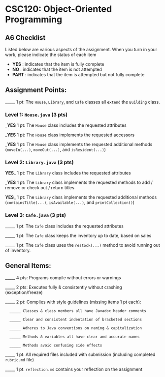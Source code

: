 # CSC120: Object-Oriented Programming
## A6 Checklist

Listed below are various aspects of the assignment.  When you turn in your work, please indicate the status of each item

- **YES** : indicates that the item is fully complete
- **NO** : indicates that the item is not attempted
- **PART** : indicates that the item is attempted but not fully complete


## Assignment Points:

_____ 1 pt: The `House`, `Library`, and `Cafe` classes all `extend` the `Building` class.

### Level 1: `House.java` (3 pts)

___**YES**__ 1 pt: The `House` class includes the requested attributes

___**YES**__ 1 pt: The `House` class implements the requested accessors

___**YES**__ 1 pt: The `House` class implements the requested additional methods (`moveIn(...)`, `moveOut(...)`, and `isResident(...)`)

### Level 2: `Library.java` (3 pts)

__**YES**___ 1 pt: The `Library` class includes the requested attributes

___**YES**__ 1 pt: The `Library` class implements the requested methods to add / remove or check out / return titles

__**YES**___ 1 pt: The `Library` class implements the requested additional methods (`containsTitle(...)`, `isAvailable(...)`, and `printCollection()`)

### Level 3: `Cafe.java` (3 pts)

_____ 1 pt: The `Cafe` class includes the requested attributes

_____ 1 pt: The `Cafe` class keeps the inventory up to date, based on sales

_____ 1 pt: The `Cafe` class uses the `restock(...)` method to avoid running out of inventory.



## General Items:

_____ 4 pts: Programs compile without errors or warnings

_____ 2 pts: Executes fully & consistently without crashing (exception/freeze)

_____ 2 pt: Complies with style guidelines (missing items 1 pt each):

      _____ Classes & class members all have Javadoc header comments

      _____ Clear and consistent indentation of bracketed sections

      _____ Adheres to Java conventions on naming & capitalization

      _____ Methods & variables all have clear and accurate names

      _____ Methods avoid confusing side effects

_____ 1 pt: All required files included with submission (including completed `rubric.md` file)

_____ 1 pt: `reflection.md` contains your reflection on the assignment
